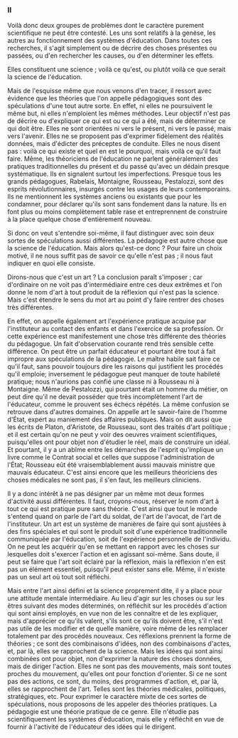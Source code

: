 ### II

Voilà donc deux groupes de problèmes dont le caractère purement scientifique ne peut être contesté. Les uns sont relatifs à la genèse, les autres au fonctionnement des systèmes d'éducation. Dans toutes ces recherches, il s'agit simplement ou de décrire des choses présentes ou passées, ou d'en rechercher les causes, ou d'en déterminer les effets.

Elles constituent une science ; voilà ce qu'est, ou plutôt voilà ce que serait la science de l'éducation.

Mais de l'esquisse même que nous venons d'en tracer, il ressort avec évidence que les théories que l'on appelle pédagogiques sont des spéculations d'une tout autre sorte. En effet, ni elles ne poursuivent le même but, ni elles n'emploient les mêmes méthodes. Leur objectif n'est pas de décrire ou d'expliquer ce qui est ou ce qui a été, mais de déterminer ce qui doit être. Elles ne sont orientées ni vers le présent, ni vers le passé, mais vers l'avenir. Elles ne se proposent pas d'exprimer fidèlement des réalités données, mais d'édicter des préceptes de conduite. Elles ne nous disent pas : voilà ce qui existe et quel en est le pourquoi, mais voilà ce qu'il faut faire. Même, les théoriciens de l'éducation ne parlent généralement des pratiques traditionnelles du présent et du passé qu'avec un dédain presque systématique. Ils en signa­lent surtout les imperfections. Presque tous les grands pédagogues, Rabelais, Montaigne, Rousseau, Pestalozzi, sont des esprits révolutionnaires, insurgés contre les usages de leurs contemporains. Ils ne mentionnent les systèmes anciens ou existants que pour les condamner, pour déclarer qu'ils sont sans fondement dans la nature. Ils en font plus ou moins complè­tement table rase et entreprennent de construire à la place quelque chose d'entièrement nouveau.

Si donc on veut s'entendre soi-même, il faut distinguer avec soin deux sortes de spéculations aussi différentes. La pédagogie est autre chose que la science de l'éducation. Mais alors qu'est-ce donc ? Pour faire un choix motivé, il ne nous suffit pas de savoir ce qu'elle n'est pas ; il nous faut indiquer en quoi elle consiste.

Dirons-nous que c'est un art ? La conclusion paraît s'imposer ; car d'ordinaire on ne voit pas d'intermédiaire entre ces deux extrêmes et l'on donne le nom d'art à tout produit de la réflexion qui n'est pas la science. Mais c'est étendre le sens du mot art au point d'y faire rentrer des choses très différentes.

En effet, on appelle également art l'expérience pratique acquise par l'instituteur au contact des enfants et dans l'exercice de sa profession. Or cette expérience est manifestement une chose très différente des théories du pédagogue. Un fait d'observation courante rend très sensible cette différence. On peut être un parfait éducateur et pourtant être tout à fait impropre aux spéculations de la pédagogie. Le maître habile sait faire ce qu'il faut, sans pouvoir toujours dire les raisons qui justifient les procédés qu'il emploie; inversement le pédagogue peut manquer de toute habileté pratique; nous n'aurions pas confié une classe ni à Rousseau ni à Montaigne. Même de Pestalozzi, qui pourtant était un homme du métier, on peut dire qu'il ne devait posséder que très incomplètement l'art de l'éducateur, comme le prouvent ses échecs répétés. La même confusion se retrouve dans d'autres domaines. On appelle art le savoir-faire de l'homme d'État, expert au maniement des affaires publiques. Mais on dit aussi que les écrits de Platon, d'Aristote, de Rousseau, sont des traités d'art politique ; et il est certain qu'on ne peut y voir des oeuvres vraiment scientifiques, puisqu'elles ont pour objet non d'étudier le réel, mais de construire un idéal. Et pourtant, il y a un abîme entre les démarches de l'esprit qu'implique un livre comme le Contrat social et celles que suppose l'administration de l'État; Rousseau eût été vraisemblablement aussi mauvais ministre que mauvais éducateur. C'est ainsi encore que les meilleurs théoriciens des choses médicales ne sont pas, il s'en faut, les meilleurs cliniciens.

Il y a donc intérêt à ne pas désigner par un même mot deux formes d'activité aussi différentes. Il faut, croyons-nous, réserver le nom d'art à tout ce qui est pratique pure sans théorie. C'est ainsi que tout le monde s'entend quand on parle de l'art du soldat, de l'art de l'avocat, de l'art de l'instituteur. Un art est un système de manières de faire qui sont ajustées à des fins spéciales et qui sont le produit soit d'une expérience traditionnelle communiquée par l'éducation, soit de l'expérience personnelle de l'individu. On ne peut les acquérir qu'en se mettant en rapport avec les choses sur lesquelles doit s'exercer l'action et en agissant soi-même. Sans doute, il peut se faire que l'art soit éclairé par la réflexion, mais la réflexion n'en est pas un élément essentiel, puisqu'il peut exister sans elle. Même, il n'existe pas un seul art où tout soit réfléchi.

Mais entre l'art ainsi défini et la science proprement dite, il y a place pour une attitude mentale intermédiaire. Au lieu d'agir sur les choses ou sur les êtres suivant des modes déterminés, on réfléchit sur les procédés d'action qui sont ainsi employés, en vue non de les connaître et de les expliquer, mais d'apprécier ce qu'ils valent, s'ils sont ce qu'ils doivent être, s'il n'est pas utile de les modifier et de quelle manière, voire même de les remplacer totalement par des procédés nouveaux. Ces réflexions prennent la forme de théories ; ce sont des combinaisons d'idées, non des combinaisons d'actes, et, par là, elles se rapprochent de la science. Mais les idées qui sont ainsi combinées ont pour objet, non d'exprimer la nature des choses données, mais de diriger l'action. Elles ne sont pas des mouvements, mais sont toutes proches du mouvement, qu'elles ont pour fonction d'orienter. Si ce ne sont pas des actions, ce sont, du moins, des programmes d'action, et, par là, elles se rapprochent de l'art. Telles sont les théories médicales, politiques, stratégiques, etc. Pour exprimer le caractère mixte de ces sortes de spéculations, nous proposons de les appeler des théories pratiques. La pédagogie est une théorie pratique de ce genre. Elle n'étudie pas scientifiquement les systèmes d'éducation, mais elle y réfléchit en vue de fournir à l'activité de l'éducateur des idées qui le dirigent.
